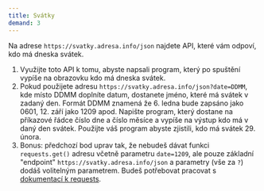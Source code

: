 ```yaml
---
title: Svátky
demand: 3
---
```


Na adrese `https://svatky.adresa.info/json` najdete API, které vám odpoví, kdo má dneska svátek.

1. Využijte toto API k tomu, abyste napsali program, který po spuštění vypíše na obrazovku kdo má dneska svátek.
1. Pokud použijete adresu `https://svatky.adresa.info/json?date=DDMM`, kde místo DDMM doplníte datum, dostanete jméno, které má svátek v zadaný den. Formát DDMM znamená že 6. ledna bude zapsáno jako 0601, 12. září jako 1209 apod. Napište program, který dostane na příkazové řádce číslo dne a číslo měsíce a vypíše na výstup kdo má v daný den svátek. Použijte váš program abyste zjistili, kdo má svátek 29. února.
1. Bonus: předchozí bod uprav tak, že nebudeš dávat funkci `requests.get()` adresu včetně parametru `date=1209`, ale pouze základní "endpoint" `https://svatky.adresa.info/json` a parametry (vše za `?`) dodáš volitelným parametrem. Budeš potřebovat pracovat s [dokumentací k requests](https://requests.readthedocs.io/en/latest/).
